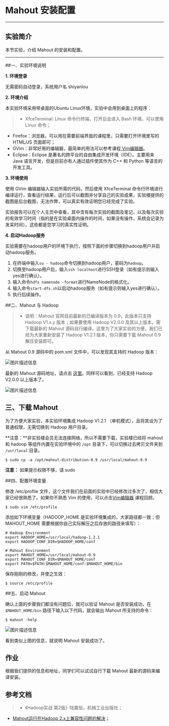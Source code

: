 # Mahout 安装配置

---

## 实验简介

本节实验，介绍 Mahout 的安装和配置。

---

##一、实验环境说明

**1. 环境登录**

无需密码自动登录，系统用户名 shiyanlou

**2. 环境介绍**

本实验环境采用带桌面的Ubuntu Linux环境，实验中会用到桌面上的程序：

> * XfceTerminal: Linux 命令行终端，打开后会进入 Bash 环境，可以使用 Linux 命令；
* Firefox：浏览器，可以用在需要前端界面的课程里，只需要打开环境里写的 HTML/JS 页面即可；
* GVim：非常好用的编辑器，最简单的用法可以参考课程[ Vim编辑器](http://www.shiyanlou.com/courses/2)。
* Eclipse：Eclipse 是著名的跨平台的自由集成开发环境（IDE）。主要用来 Java 语言开发，但是目前亦有人通过插件使其作为 C++ 和 Python 等语言的开发工具。

**3. 环境使用**

使用 GVim 编辑器输入实验所需的代码，然后使用 XfceTerminal 命令行环境进行编译运行，查看运行结果，运行后可以截图并分享自己的实验成果，实验楼提供的截图是后台截图，无法作弊，可以真实有效证明您已经完成了实验。

实验报告可以在个人主页中查看，其中含有每次实验的截图及笔记，以及每次实验的有效学习时间（指的是在实验桌面内操作的时间，如果没有操作，系统会记录为发呆时间）。这些都是您学习的真实性证明。

**4. 启动Hadoop服务**

实验需要在hadoop用户的环境下执行，按照下面的步骤切换到hadoop用户并启动hadoop服务。

1. 在终端中输入`su - hadoop`命令切换到hadoop用户，密码为`hadoop`。
2. 切换至hadoop用户后，输入`ssh localhost`进行SSH登录（如有提示则输入yes进行确认）。
3. 输入命令`hdfs namenode -format`进行NameNode的格式化。
4. 输入命令`start-dfs.sh`以启动hadoop服务（如有提示则输入yes进行确认）。
5. 执行后续操作。

##二、Mahout 与 Hadoop

> * 说明：Mahout 官网目前最新的已编译版本为 0.9，此版本只支持 Hadoop V1.x.y 版本；如果要使用 Hadoop V2.0.0 及其以上版本，需下载最新的 Mahout 源码自行编译。这里为了大家实验的方便，我们已经为大家重新安装了 Hadoop V1.2.1 版本，你只需要下载 Mahout 0.9 解压安装即可。

从 Mahout 0.9 源码中的 pom.xml 文件中，可以发现其支持的 Hadoop 版本：

![图片描述信息](https://dn-anything-about-doc.qbox.me/userid46108labid786time1427783521921)

最新的 Mahout 源码地址，请点击 [这里](https://github.com/apache/mahout)。同样可以看到，已经支持 Hadoop V2.0.0 以上版本了。

![图片描述信息](https://dn-anything-about-doc.qbox.me/userid46108labid786time1427783899235)


## 三、下载 Mahout

为了方便大家实验，本实验环境集成 Hadoop V1.2.1 （单机模式），且将其设为了普通权限，无需切换到 Hadoop 用户目录。

**注意：**非实验楼会员无法连接网络，所以不需要下载，实验楼已经将 mahout 和 hadoop 等组件内置在实验环境中的 `/opt` 目录下，可以切换过去拷贝文件夹到 `/usr/local` 目录。


```
$ sudo cp -a /opt/mahout-distribution-0.9 /usr/local/mahout-0.9
```

**注意：** 如果提示权限不够，请 sudo

##四、配置环境变量

修改 /etc/profile 文件，这个文件我们在前面的实验中已经修改过多次了，相信大家已经很熟悉了。如果你不熟悉 Vim 的使用，可以点击[Vim编辑器](http://www.shiyanlou.com/courses/2) 课程回顾。

```
$ sudo vim /etc/profile
```

添加如下环境变量（HADOOP_HOME 是实验环境集成的，大家路径都一致；但 MAHOUT_HOME 需要根据你自己实际解压之后存放的路径来填写）：

```
# Hadoop Environment
export HADOOP_HOME=/usr/local/hadoop-1.2.1
export HADOOP_CONF_DIR=$HADOOP_HOME/conf

# Mahout Environment
export MAHOUT_HOME=/usr/local/mahout-0.9
export MAHOUT_CONF_DIR=$MAHOUT_HOME/conf
export PATH=$PATH:$MAHOUT_HOME/conf:$MAHOUT_HOME/bin
```

保存刚刚的修改，并使之生效：

```
$ source /etc/profile
```


##五、启动 Mahout

确认上面的步骤我们都没有问题后，就可以验证 Mahout 是否安装成功，在 `$MAHOUT_HOME/bin` 路径下输入以下代码，就会输出 Mahout 所支持的命令：

```
$ mahout -help
```

![图片描述信息](https://dn-anything-about-doc.qbox.me/userid46108labid786time1427858658194)


看到类似上图的信息，就说明 Mahout 安装成功了。

## 作业

根据我们提供的信息和地址，同学们可以试试自行下载 Mahout 最新的源码来编译安装。

## 参考文档

> * 《Hadoop实战 第2版》陆嘉恒，机械工业出版社；
* [Mahout运行在Hadoop 2.x上兼容性问题的解决](http://f.dataguru.cn/thread-381702-1-1.html)；













